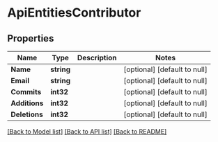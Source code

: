 # ApiEntitiesContributor

## Properties
Name | Type | Description | Notes
------------ | ------------- | ------------- | -------------
**Name** | **string** |  | [optional] [default to null]
**Email** | **string** |  | [optional] [default to null]
**Commits** | **int32** |  | [optional] [default to null]
**Additions** | **int32** |  | [optional] [default to null]
**Deletions** | **int32** |  | [optional] [default to null]

[[Back to Model list]](../README.md#documentation-for-models) [[Back to API list]](../README.md#documentation-for-api-endpoints) [[Back to README]](../README.md)


